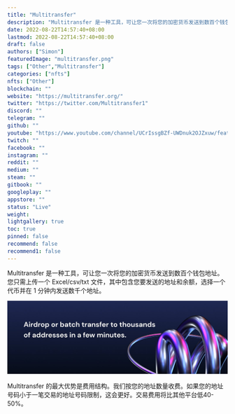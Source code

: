 ```yaml
---
title: "Multitransfer"
description: "Multitransfer 是一种工具，可让您一次将您的加密货币发送到数百个钱包地址。您只需上传一个 Excel/csv/txt 文件，其中包含您要发送的地址和余额，选择一个代币并在 1 分钟内发送数千个地址。"
date: 2022-08-22T14:57:40+08:00
lastmod: 2022-08-22T14:57:40+08:00
draft: false
authors: ["Simon"]
featuredImage: "multitransfer.png"
tags: ["Other","Multitransfer"]
categories: ["nfts"]
nfts: ["Other"]
blockchain: ""
website: "https://multitransfer.org/"
twitter: "https://twitter.com/Multitransfer1"
discord: ""
telegram: ""
github: ""
youtube: "https://www.youtube.com/channel/UCrIssgBZf-UWDnuk2OJZxuw/featured"
twitch: ""
facebook: ""
instagram: ""
reddit: ""
medium: ""
steam: ""
gitbook: ""
googleplay: ""
appstore: ""
status: "Live"
weight: 
lightgallery: true
toc: true
pinned: false
recommend: false
recommend1: false
---
```

Multitransfer 是一种工具，可让您一次将您的加密货币发送到数百个钱包地址。您只需上传一个 Excel/csv/txt 文件，其中包含您要发送的地址和余额，选择一个代币并在 1 分钟内发送数千个地址。

![配图](108523160.jpg)

Multitransfer 的最大优势是费用结构。我们按您的地址数量收费。如果您的地址号码小于一笔交易的地址号码限制，这会更好。交易费用将比其他平台低40-50%。
